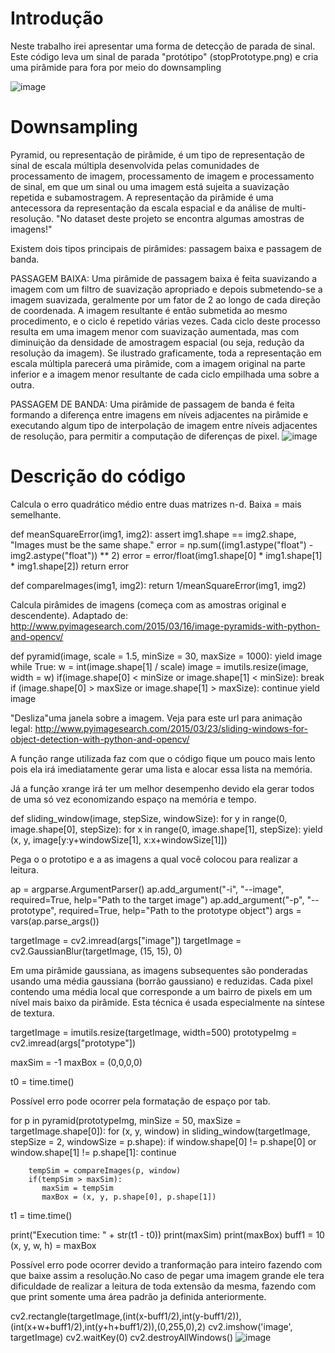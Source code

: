 # Introdução
Neste trabalho irei apresentar uma forma de detecção de parada de sinal.
Este código leva um sinal de parada "protótipo" (stopPrototype.png) e cria uma pirâmide para fora por meio do downsampling

![image](https://user-images.githubusercontent.com/32276018/33354042-9735a860-d48f-11e7-8193-4ba4c08ab322.png)

# Downsampling
Pyramid, ou representação de pirâmide, é um tipo de representação de sinal de escala múltipla desenvolvida pelas comunidades de processamento de imagem, processamento de imagem e processamento de sinal, em que um sinal ou uma imagem está sujeita a suavização repetida e subamostragem. A representação da pirâmide é uma antecessora da representação da escala espacial e da análise de multi-resolução.
"No dataset deste projeto se encontra algumas amostras de imagens!"

Existem dois tipos principais de pirâmides: passagem baixa e passagem de banda.

PASSAGEM BAIXA: Uma pirâmide de passagem baixa é feita suavizando a imagem com um filtro de suavização apropriado e depois submetendo-se a imagem suavizada, geralmente por um fator de 2 ao longo de cada direção de coordenada. A imagem resultante é então submetida ao mesmo procedimento, e o ciclo é repetido várias vezes. Cada ciclo deste processo resulta em uma imagem menor com suavização aumentada, mas com diminuição da densidade de amostragem espacial (ou seja, redução da resolução da imagem). Se ilustrado graficamente, toda a representação em escala múltipla parecerá uma pirâmide, com a imagem original na parte inferior e a imagem menor resultante de cada ciclo empilhada uma sobre a outra.

PASSAGEM DE BANDA: Uma pirâmide de passagem de banda é feita formando a diferença entre imagens em níveis adjacentes na pirâmide e executando algum tipo de interpolação de imagem entre níveis adjacentes de resolução, para permitir a computação de diferenças de pixel. 
![image](https://user-images.githubusercontent.com/32276018/33355113-d60eec36-d494-11e7-8a2b-d9b62f85eb45.png)

# Descrição do código

 
Calcula o erro quadrático médio entre duas matrizes n-d. Baixa = mais semelhante.

 def meanSquareError(img1, img2):
   assert img1.shape == img2.shape, "Images must be the same shape."
   error = np.sum((img1.astype("float") - img2.astype("float")) ** 2)
   error = error/float(img1.shape[0] * img1.shape[1] * img1.shape[2])
   return error

 def compareImages(img1, img2):
  return 1/meanSquareError(img1, img2)



 Calcula pirâmides de imagens (começa com as amostras original e descendente).
 Adaptado de:
 http://www.pyimagesearch.com/2015/03/16/image-pyramids-with-python-and-opencv/

def pyramid(image, scale = 1.5, minSize = 30, maxSize = 1000):
    yield image
    while True:
        w = int(image.shape[1] / scale)
        image = imutils.resize(image, width = w)
        if(image.shape[0] < minSize or image.shape[1] < minSize):
            break
        if (image.shape[0] > maxSize or image.shape[1] > maxSize):
            continue
        yield image


 "Desliza"uma janela sobre a imagem. Veja para este url para animação legal:
 http://www.pyimagesearch.com/2015/03/23/sliding-windows-for-object-detection-with-python-and-opencv/
 
 A funçâo range utilizada faz com que o código fique um pouco mais lento pois ela irá imediatamente gerar uma lista  e alocar essa lista na memória.
 
 Já a função xrange irá ter um melhor desempenho devido ela gerar todos de uma só vez economizando espaço na memória e tempo.

def sliding_window(image, stepSize, windowSize):
    for y in range(0, image.shape[0], stepSize):
        for x in range(0, image.shape[1], stepSize):
            yield (x, y, image[y:y+windowSize[1], x:x+windowSize[1]])

 Pega o o prototipo e a as imagens a qual você colocou para realizar a leitura.
 
ap = argparse.ArgumentParser()
ap.add_argument("-i", "--image", required=True, help="Path to the target image")
ap.add_argument("-p", "--prototype", required=True, help="Path to the prototype object")
args = vars(ap.parse_args())

targetImage = cv2.imread(args["image"])
 targetImage = cv2.GaussianBlur(targetImage, (15, 15), 0)
 
 Em uma pirâmide gaussiana, as imagens subsequentes são ponderadas usando uma média gaussiana (borrão gaussiano) e reduzidas. Cada pixel contendo uma média local que corresponde a um bairro de pixels em um nível mais baixo da pirâmide. Esta técnica é usada especialmente na síntese de textura.

targetImage = imutils.resize(targetImage, width=500)
prototypeImg = cv2.imread(args["prototype"])

maxSim = -1
maxBox = (0,0,0,0)

t0 = time.time()

Possível erro pode ocorrer pela formatação de espaço por tab.

for p in pyramid(prototypeImg, minSize = 50, maxSize = targetImage.shape[0]):
    for (x, y, window) in sliding_window(targetImage, stepSize = 2, windowSize = p.shape):
        if window.shape[0] != p.shape[0] or window.shape[1] != p.shape[1]:
            continue

        tempSim = compareImages(p, window)
        if(tempSim > maxSim):
           maxSim = tempSim
           maxBox = (x, y, p.shape[0], p.shape[1])

t1 = time.time()

print("Execution time: " + str(t1 - t0))
print(maxSim)
print(maxBox)
buff1 = 10
(x, y, w, h) = maxBox
 
 Possível erro pode ocorrer devido a tranformação para inteiro fazendo com que baixe assim a resolução.No caso de pegar uma imagem grande ele tera dificuldade de realizar a leitura de toda extensão da mesma, fazendo com que print somente uma área padrão ja definida anteriormente.

cv2.rectangle(targetImage,(int(x-buff1/2),int(y-buff1/2)),(int(x+w+buff1/2),int(y+h+buff1/2)),(0,255,0),2)
cv2.imshow('image', targetImage)
cv2.waitKey(0)
cv2.destroyAllWindows()
![image](https://user-images.githubusercontent.com/32276018/33354906-e3cd6268-d493-11e7-889c-c98dd0b6a6e3.png)





